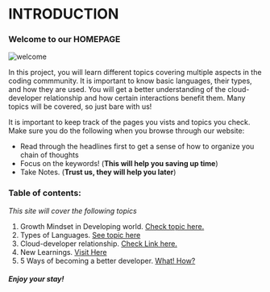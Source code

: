 # INTRODUCTION

### Welcome to our HOMEPAGE

![welcome](https://image.shutterstock.com/image-vector/welcome-vector-lettering-on-blurred-260nw-736049245.jpg)

In this project, you will learn different topics covering multiple aspects in the coding commmunity. It is important to know basic languages, their types, and how they are used. You will get a better understanding of the cloud-developer relationship and how certain interactions benefit them. Many topics will be covered, so just bare with us!

It is important to keep track of the pages you vists and topics you check. Make sure you do the following when you browse through our website:
* Read through the headlines first to get a sense of how to organize you chain of thoughts
* Focus on the keywords! (**This will help you saving up time**)
* Take Notes. (**Trust us, they will help you later**)


### Table of contents:
*This site will cover the following topics*

1. Growth Mindset in Developing world. [Check topic here.](topicone.md)
2. Types of Languages. [See topic here](rdng02.md)
3. Cloud-developer relationship. [Check Link here.](rdng03.md)
4. New Learnings. [Visit Here](newlearnings.md)
4. 5 Ways of becoming a better developer. [What! How?](https://www.youtube.com/watch?v=DSfYggOdldk)


##### Enjoy your stay!



